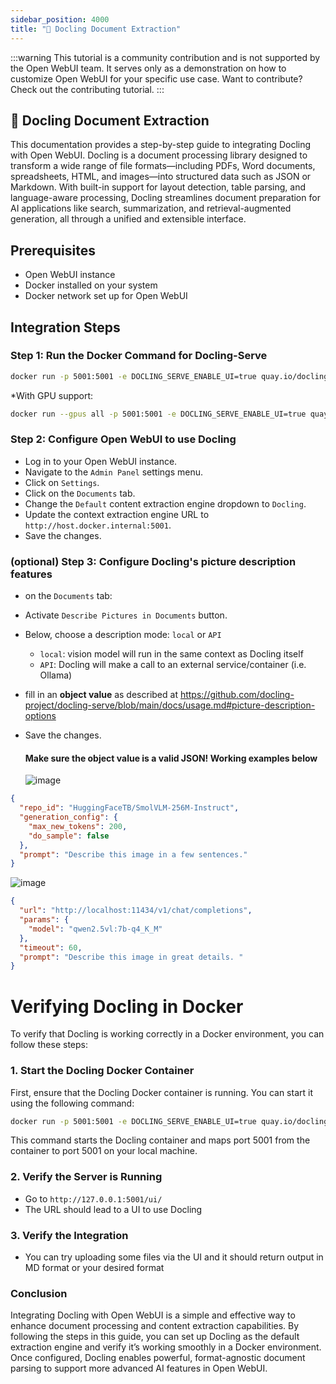 ```yaml
---
sidebar_position: 4000
title: "🐤 Docling Document Extraction"
---
```


:::warning
This tutorial is a community contribution and is not supported by the Open WebUI team. It serves only as a demonstration on how to customize Open WebUI for your specific use case. Want to contribute? Check out the contributing tutorial.
:::

## 🐤 Docling Document Extraction

This documentation provides a step-by-step guide to integrating Docling with Open WebUI. Docling is a document processing library designed to transform a wide range of file formats—including PDFs, Word documents, spreadsheets, HTML, and images—into structured data such as JSON or Markdown. With built-in support for layout detection, table parsing, and language-aware processing, Docling streamlines document preparation for AI applications like search, summarization, and retrieval-augmented generation, all through a unified and extensible interface.

Prerequisites
------------

- Open WebUI instance
- Docker installed on your system
- Docker network set up for Open WebUI

Integration Steps
----------------

### Step 1: Run the Docker Command for Docling-Serve

```bash
docker run -p 5001:5001 -e DOCLING_SERVE_ENABLE_UI=true quay.io/docling-project/docling-serve
```

*With GPU support:

```bash
docker run --gpus all -p 5001:5001 -e DOCLING_SERVE_ENABLE_UI=true quay.io/docling-project/docling-serve-cu124
```

### Step 2: Configure Open WebUI to use Docling

- Log in to your Open WebUI instance.
- Navigate to the `Admin Panel` settings menu.
- Click on `Settings`.
- Click on the `Documents` tab.
- Change the `Default` content extraction engine dropdown to `Docling`.
- Update the context extraction engine URL to `http://host.docker.internal:5001`.
- Save the changes.

### (optional) Step 3: Configure Docling's picture description features

- on the `Documents` tab:
- Activate `Describe Pictures in Documents` button.
- Below, choose a description mode: `local` or `API`
  - `local`: vision model will run in the same context as Docling itself
  - `API`: Docling will make a call to an external service/container (i.e. Ollama)
- fill in an **object value** as described at https://github.com/docling-project/docling-serve/blob/main/docs/usage.md#picture-description-options
- Save the changes.

  #### Make sure the object value is a valid JSON! Working examples below

  ![image](https://github.com/user-attachments/assets/f6524949-fb47-4686-9c81-6ab8fdda6db1)

```json
{
  "repo_id": "HuggingFaceTB/SmolVLM-256M-Instruct",
  "generation_config": {
    "max_new_tokens": 200,
    "do_sample": false
  },
  "prompt": "Describe this image in a few sentences."
}
```

  ![image](https://github.com/user-attachments/assets/982e0081-8c11-457c-b886-af91569e7fef)

```json
{
  "url": "http://localhost:11434/v1/chat/completions",
  "params": {
    "model": "qwen2.5vl:7b-q4_K_M"
  },
  "timeout": 60,
  "prompt": "Describe this image in great details. "
}
```

Verifying Docling in Docker
=====================================

To verify that Docling is working correctly in a Docker environment, you can follow these steps:

### 1. Start the Docling Docker Container

First, ensure that the Docling Docker container is running. You can start it using the following command:

```bash
docker run -p 5001:5001 -e DOCLING_SERVE_ENABLE_UI=true quay.io/docling-project/docling-serve
```

This command starts the Docling container and maps port 5001 from the container to port 5001 on your local machine.

### 2. Verify the Server is Running

- Go to `http://127.0.0.1:5001/ui/`
- The URL should lead to a UI to use Docling

### 3. Verify the Integration

- You can try uploading some files via the UI and it should return output in MD format or your desired format

### Conclusion

Integrating Docling with Open WebUI is a simple and effective way to enhance document processing and content extraction capabilities. By following the steps in this guide, you can set up Docling as the default extraction engine and verify it’s working smoothly in a Docker environment. Once configured, Docling enables powerful, format-agnostic document parsing to support more advanced AI features in Open WebUI.
